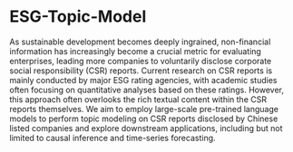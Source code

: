 # ESG-Topic-Model
As sustainable development becomes deeply ingrained, non-financial information has increasingly become a crucial metric for evaluating enterprises, leading more companies to voluntarily disclose corporate social responsibility (CSR) reports. Current research on CSR reports is mainly conducted by major ESG rating agencies, with academic studies often focusing on quantitative analyses based on these ratings. However, this approach often overlooks the rich textual content within the CSR reports themselves. We aim to employ large-scale pre-trained language models to perform topic modeling on CSR reports disclosed by Chinese listed companies and explore downstream applications, including but not limited to causal inference and time-series forecasting.
